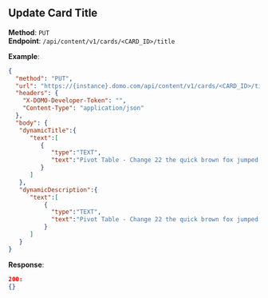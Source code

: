 ## Update Card Title

**Method**: `PUT`  
**Endpoint**: `/api/content/v1/cards/<CARD_ID>/title`

**Example**:

```json
{
  "method": "PUT",
  "url": "https://{instance}.domo.com/api/content/v1/cards/<CARD_ID>/title",
  "headers": {
    "X-DOMO-Developer-Token": "",
    "Content-Type": "application/json"
  },
  "body": {
   "dynamicTitle":{
      "text":[
         {
            "type":"TEXT",
            "text":"Pivot Table - Change 22 the quick brown fox jumped over the lazy dog"
         }
      ]
   },
   "dynamicDescription":{
      "text":[
          {
            "type":"TEXT",
            "text":"Pivot Table - Change 22 the quick brown fox jumped over the lazy dog"
          }
      ]
   }
}
```

**Response**:  

```json
200:
{}

```

